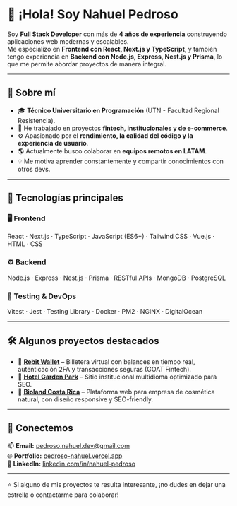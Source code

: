 # 👋 ¡Hola! Soy Nahuel Pedroso

Soy **Full Stack Developer** con más de **4 años de experiencia** construyendo aplicaciones web modernas y escalables.  
Me especializo en **Frontend con React, Next.js y TypeScript**, y también tengo experiencia en **Backend con Node.js, Express, Nest.js y Prisma**, lo que me permite abordar proyectos de manera integral.

---

## 🚀 Sobre mí

- 🎓 **Técnico Universitario en Programación** (UTN - Facultad Regional Resistencia).  
- 💼 He trabajado en proyectos **fintech, institucionales y de e-commerce**.  
- ⚙️ Apasionado por el **rendimiento, la calidad del código y la experiencia de usuario**.  
- 🌎 Actualmente busco colaborar en **equipos remotos en LATAM**.  
- 💡 Me motiva aprender constantemente y compartir conocimientos con otros devs.

---

## 🧠 Tecnologías principales

### 🖥️ Frontend
React · Next.js · TypeScript · JavaScript (ES6+) · Tailwind CSS · Vue.js · HTML · CSS  

### ⚙️ Backend
Node.js · Express · Nest.js · Prisma · RESTful APIs · MongoDB · PostgreSQL  

### 🧩 Testing & DevOps
Vitest · Jest · Testing Library · Docker · PM2 · NGINX · DigitalOcean  

---

## 🛠️ Algunos proyectos destacados

- 🏦 **[Rebit Wallet](https://www.app.rebit.ar/auth/login)** – Billetera virtual con balances en tiempo real, autenticación 2FA y transacciones seguras (GOAT Fintech).  
- 🏨 **[Hotel Garden Park](https://gardenpark.com.ar/)** – Sitio institucional multidioma optimizado para SEO.  
- 🌿 **[Bioland Costa Rica](https://www.bio-land.com/)** – Plataforma web para empresa de cosmética natural, con diseño responsive y SEO-friendly.  


---

## 🤝 Conectemos

📫 **Email:** [pedroso.nahuel.dev@gmail.com](mailto:pedroso.nahuel.dev@gmail.com)  
🌐 **Portfolio:** [pedroso-nahuel.vercel.app](https://pedroso-nahuel.vercel.app)  
💼 **LinkedIn:** [linkedin.com/in/nahuel-pedroso](https://linkedin.com/in/nahuel-pedroso)  

---

⭐ Si alguno de mis proyectos te resulta interesante, ¡no dudes en dejar una estrella o contactarme para colaborar!



